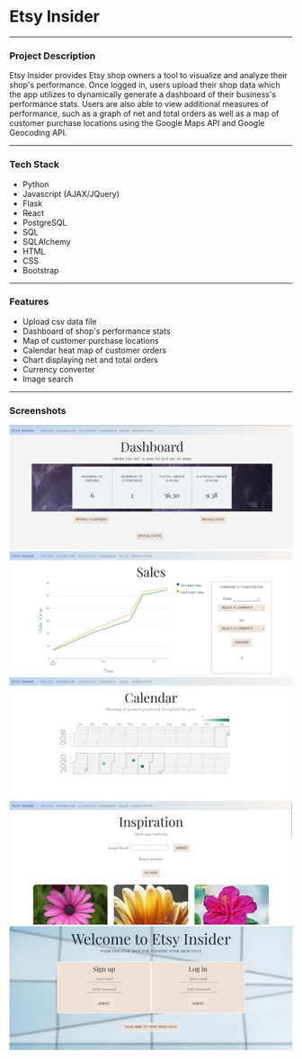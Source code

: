 # Etsy Insider


---
### Project Description
Etsy Insider provides Etsy shop owners a tool to visualize and analyze their shop's performance. Once logged in, users upload their shop data which the app utilizes to dynamically generate a dashboard of their business's performance stats. Users are also able to view additional measures of performance, such as a graph of net and total orders as well as a map of customer purchase locations using the Google Maps API and Google Geocoding API.


---
### Tech Stack
- Python
- Javascript (AJAX/JQuery)
- Flask
- React
- PostgreSQL
- SQL
- SQLAlchemy
- HTML
- CSS
- Bootstrap


---
### Features
- Upload csv data file
- Dashboard of shop's performance stats
- Map of customer purchase locations
- Calendar heat map of customer orders
- Chart displaying net and total orders
- Currency converter
- Image search


---
### Screenshots
![Dashboard](/static/img/Dashboard.png "Dashboard")
![Sales Page](/static/img/Sales.png "Sales")
![Calendar Page](/static/img/Calendar.png "Calendar")
![Inspiration Page](/static/img/Inspiration.png "Inspiration")
![Homepage](/static/img/Homepage.png "Homepage")